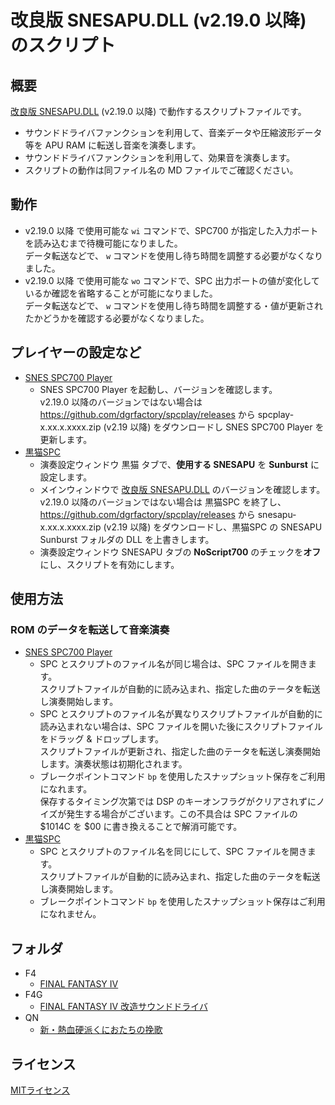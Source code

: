 # 改良版 SNESAPU.DLL (v2.19.0 以降) のスクリプト

## 概要
[改良版 SNESAPU.DLL](https://github.com/dgrfactory/spcplay) (v2.19.0 以降) で動作するスクリプトファイルです。  
- サウンドドライバファンクションを利用して、音楽データや圧縮波形データ等を APU RAM に転送し音楽を演奏します。
- サウンドドライバファンクションを利用して、効果音を演奏します。
- スクリプトの動作は同ファイル名の MD ファイルでご確認ください。

## 動作
- v2.19.0 以降 で使用可能な `wi` コマンドで、SPC700 が指定した入力ポートを読み込むまで待機可能になりました。  
データ転送などで、 `w` コマンドを使用し待ち時間を調整する必要がなくなりました。
- v2.19.0 以降 で使用可能な `wo` コマンドで、SPC 出力ポートの値が変化しているか確認を省略することが可能になりました。   
データ転送などで、 `w` コマンドを使用し待ち時間を調整する・値が更新されたかどうかを確認する必要がなくなりました。

## プレイヤーの設定など
- [SNES SPC700 Player](https://github.com/dgrfactory/spcplay)
  - SNES SPC700 Player を起動し、バージョンを確認します。  
  v2.19.0 以降のバージョンではない場合は https://github.com/dgrfactory/spcplay/releases から spcplay-x.xx.x.xxxx.zip (v2.19 以降) をダウンロードし SNES SPC700 Player を更新します。
- [黒猫SPC](https://kurohane.net/seisanbutu.html)
  - 演奏設定ウィンドウ 黒猫 タブで、**使用する SNESAPU** を **Sunburst** に設定します。
  - メインウィンドウで [改良版 SNESAPU.DLL](https://github.com/dgrfactory/spcplay) のバージョンを確認します。  
  v2.19.0 以降のバージョンではない場合は 黒猫SPC を終了し、 https://github.com/dgrfactory/spcplay/releases から snesapu-x.xx.x.xxxx.zip (v2.19 以降) をダウンロードし、黒猫SPC の SNESAPU Sunburst フォルダの DLL を上書きします。
  - 演奏設定ウィンドウ SNESAPU タブの **NoScript700** のチェックを**オフ**にし、スクリプトを有効にします。

## 使用方法
### ROM のデータを転送して音楽演奏
- [SNES SPC700 Player](https://github.com/dgrfactory/spcplay)
  - SPC とスクリプトのファイル名が同じ場合は、SPC ファイルを開きます。  
  スクリプトファイルが自動的に読み込まれ、指定した曲のテータを転送し演奏開始します。
  - SPC とスクリプトのファイル名が異なりスクリプトファイルが自動的に読み込まれない場合は、SPC ファイルを開いた後にスクリプトファイルをドラッグ & ドロップします。  
  スクリプトファイルが更新され、指定した曲のテータを転送し演奏開始します。演奏状態は初期化されます。
  - ブレークポイントコマンド `bp` を使用したスナップショット保存をご利用になれます。  
保存するタイミング次第では DSP のキーオンフラグがクリアされずにノイズが発生する場合がございます。この不具合は SPC ファイルの $1014C を $00 に書き換えることで解消可能です。
- [黒猫SPC](https://kurohane.net/seisanbutu.html)
  - SPC とスクリプトのファイル名を同じにして、SPC ファイルを開きます。  
  スクリプトファイルが自動的に読み込まれ、指定した曲のテータを転送し演奏開始します。
  - ブレークポイントコマンド `bp` を使用したスナップショット保存はご利用になれません。

## フォルダ
- F4
  - [FINAL FANTASY IV](https://github.com/GodGnilda/Script700/tree/main/F4)
- F4G
  - [FINAL FANTASY IV 改造サウンドドライバ](https://github.com/GodGnilda/Script700/tree/main/F4G)
- QN
  - [新・熱血硬派くにおたちの挽歌](https://github.com/GodGnilda/Script700/tree/main/QN)

## ライセンス
[MITライセンス](https://opensource.org/licenses/mit-license.php)
